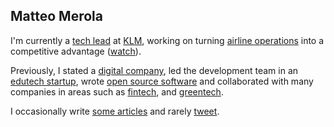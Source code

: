 ## Matteo Merola

I'm currently a [tech lead](https://linkedin.com/in/matteomerola) at [KLM](https://www.klm.com), working on turning [airline operations](https://airlineoperations.ai) into a competitive advantage ([watch](https://youtu.be/Tkn0Q-lkTP0)).

Previously, I stated a [digital company](https://datasound.it), led the development team in an [edutech startup](https://corsi.it), wrote [open source software](https://www.github.com/mattmezza) and collaborated with many companies in areas such as [fintech](https://bunq.com), and [greentech](https://cleaopa.de).

I occasionally write [some articles](https://matteo.merola.co/articles) and rarely [tweet](https://twitter.com/_mattmezza_).
